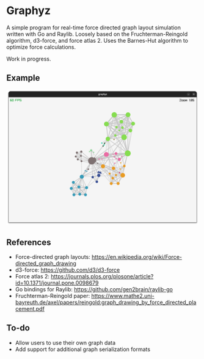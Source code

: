 # Graphyz

A simple program for real-time force directed graph layout simulation written with Go and Raylib. Loosely based on the Fruchterman-Reingold algorithm, d3-force, and force atlas 2. Uses the Barnes-Hut algorithm to optimize force calculations.

Work in progress.

## Example

![](examples/graphyz-example.png)

## References
- Force-directed graph layouts: https://en.wikipedia.org/wiki/Force-directed_graph_drawing
- d3-force: https://github.com/d3/d3-force
- Force atlas 2: https://journals.plos.org/plosone/article?id=10.1371/journal.pone.0098679
- Go bindings for Raylib: https://github.com/gen2brain/raylib-go 
- Fruchterman-Reingold paper: https://www.mathe2.uni-bayreuth.de/axel/papers/reingold:graph_drawing_by_force_directed_placement.pdf

## To-do
- Allow users to use their own graph data
- Add support for additional graph serialization formats

